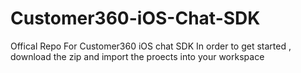 # Customer360-iOS-Chat-SDK

Offical Repo For Customer360 iOS chat SDK
In order to get started , download the zip and import the proects into your workspace
